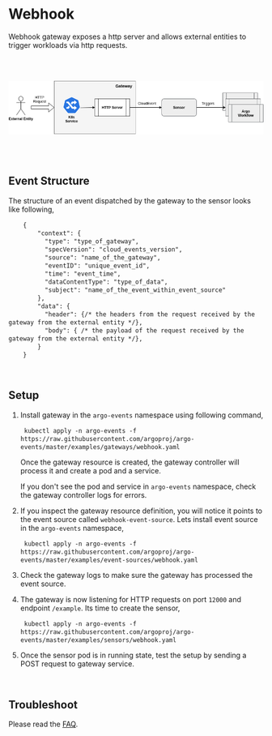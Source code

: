 # Webhook

Webhook gateway exposes a http server and allows external entities to trigger workloads via
http requests.

<br/>
<br/>

<p align="center">
  <img src="https://github.com/argoproj/argo-events/blob/master/docs/assets/webhook-gateway.png?raw=true" alt="Webhook Gateway"/>
</p>

<br/>
<br/>

## Event Structure

The structure of an event dispatched by the gateway to the sensor looks like following,

        {
            "context": {
              "type": "type_of_gateway",
              "specVersion": "cloud_events_version",
              "source": "name_of_the_gateway",
              "eventID": "unique_event_id",
              "time": "event_time",
              "dataContentType": "type_of_data",
              "subject": "name_of_the_event_within_event_source"
            },
            "data": {
              "header": {/* the headers from the request received by the gateway from the external entity */},
              "body": { /* the payload of the request received by the gateway from the external entity */},
            }
        }

<br/>

## Setup

1. Install gateway in the `argo-events` namespace using following command,

        kubectl apply -n argo-events -f https://raw.githubusercontent.com/argoproj/argo-events/master/examples/gateways/webhook.yaml

   Once the gateway resource is created, the gateway controller will process it and create a pod and a service.
   
   If you don't see the pod and service in `argo-events` namespace, check the gateway controller logs
   for errors.

2. If you inspect the gateway resource definition, you will notice it points to the event source called
   `webhook-event-source`. Lets install event source in the `argo-events` namespace,

        kubectl apply -n argo-events -f https://raw.githubusercontent.com/argoproj/argo-events/master/examples/event-sources/webhook.yaml
   
3. Check the gateway logs to make sure the gateway has processed the event source.

4. The gateway is now listening for HTTP requests on port `12000` and endpoint `/example`.
    Its time to create the sensor,
    
        kubectl apply -n argo-events -f https://raw.githubusercontent.com/argoproj/argo-events/master/examples/sensors/webhook.yaml   

5. Once the sensor pod is in running state, test the setup by sending a POST request to gateway service.

<br/>

## Troubleshoot
Please read the [FAQ](https://argoproj.github.io/argo-events/faq/).
